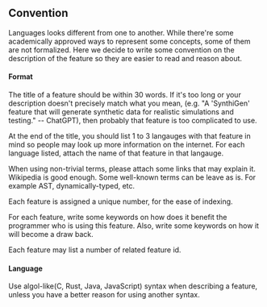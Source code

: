 ## Convention
Languages looks different from one to another. While there're some academically approved ways to represent some concepts, some of them are not formalized. Here we decide to write some convention on the description of the feature so they are easier to read and reason about.

#### Format
The title of a feature should be within 30 words. If it's too long or your description doesn't precisely match what you mean, (e.g. "A 'SynthiGen' feature that will generate synthetic data for realistic simulations and testing." -- ChatGPT), then probably that feature is too complicated to use. 

At the end of the title, you should list 1 to 3 langauges with that feature in mind so people may look up more information on the internet. For each language listed, attach the name of that feature in that langauge.

When using non-trivial terms, please attach some links that may explain it. Wikipedia is good enough. Some well-known terms can be leave as is. For example AST, dynamically-typed, etc.

Each feature is assigned a unique number, for the ease of indexing.

For each feature, write some keywords on how does it benefit the programmer who is using this feature. Also, write some keywords on how it will become a draw back.

Each feature may list a number of related feature id.

#### Language
Use algol-like(C, Rust, Java, JavaScript) syntax when describing a feature, unless you have a better reason for using another syntax.

